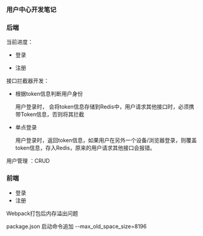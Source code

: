 ### 用户中心开发笔记

### 后端

当前进度： 

+ 登录

+ 注册

  

接口拦截器开发： 

+ 根据token信息判断用户身份

  用户登录时， 会将token信息存储到Redis中，用户请求其他接口时，必须携带Token信息，否则将其拦截

+ 单点登录

  用户登录时，返回token信息，如果用户在另外一个设备/浏览器登录，则覆盖token信息，存入Redis，原来的用户请求其他接口会报错。



用户管理 ：CRUD



### 前端

+ 登录
+ 注册

Webpack打包后内存溢出问题

package.json 启动命令追加 --max_old_space_size=8196



 